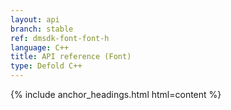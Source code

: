 ```yaml
---
layout: api
branch: stable
ref: dmsdk-font-font-h
language: C++
title: API reference (Font)
type: Defold C++
---
```

{% include anchor_headings.html html=content %}
